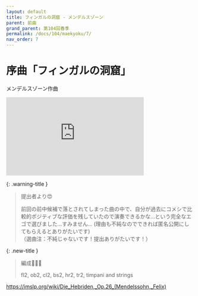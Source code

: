 ```yaml
---
layout: default
title: フィンガルの洞窟 - メンデルスゾーン
parent: 前曲
grand_parent: 第104回春季
permalink: /docs/104/maekyoku/7/
nav_order: 7
---
```


# 序曲「フィンガルの洞窟」

メンデルスゾーン作曲

<iframe width="370" height="210" src="https://www.youtube.com/embed/5ptwyikPgLk?si=tAMG76h8btx5Xj3E" title="YouTube video player" frameborder="0" allow="accelerometer; autoplay; clipboard-write; encrypted-media; gyroscope; picture-in-picture; web-share" allowfullscreen></iframe>

{: .warning-title }
> 提出者より😍
>
> 前回の前中候補で落とされてしまった曲の中で、自分が過去にコメシで比較的ポジティブな評価を残していたので演奏できるかな…という完全なエゴで選びました…すみません…
(理由も不純なのでできれば匿名公開にしてもらえるとありがたいです)<br>（選曲注：不純じゃないです！提出ありがたいです！）

{: .new-title }
> 編成🎻🎺🥁
>
> fl2, ob2, cl2, bs2, hr2, tr2, timpani and strings

<a href="https://imslp.org/wiki/Die_Hebriden,_Op.26_(Mendelssohn,_Felix)">https://imslp.org/wiki/Die_Hebriden,_Op.26_(Mendelssohn,_Felix)</a>